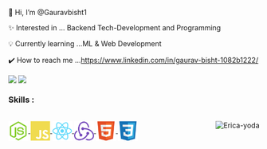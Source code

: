 👋 Hi, I’m @Gauravbisht1

✨ Interested in ... Backend Tech-Development and Programming 

💡 Currently learning ...ML & Web Development

✔️ How to reach me ...https://www.linkedin.com/in/gaurav-bisht-1082b1222/

 <div dir="auto">
  <img align="center" src="https://github-readme-stats.vercel.app/api/top-langs?username=gauravbisht1&show_icons=true&theme=radical" style="max-width: 100%;">
  <img align="center" src="https://github-readme-stats.vercel.app/api?username=gauravbisht1&show_icons=true&hide_border=true&&count_private=true&include_all_commits=true?username=gauravbisht1&amp;show_icons=true&amp;theme=dracula&amp;include_all_commits=true&amp;count_private=true&amp;hide=issues" style="max-width: 100%;">
</a></div>
 

### Skills :
<div dir="auto"><br>
   <a href="https://github.com/gauravbisht">
  <img height="40" align="center" alt="Erica-Ruby" width="40" src="https://raw.githubusercontent.com/devicons/devicon/master/icons/nodejs/nodejs-original.svg" style="max-width: 100%;">
              
  <img height="40" align="center" alt="Erica-Js" width="40" src="https://raw.githubusercontent.com/devicons/devicon/master/icons/javascript/javascript-plain.svg" style="max-width: 100%;">
              
  <img height="40" align="center" alt="Erica-React" width="40" src="https://raw.githubusercontent.com/devicons/devicon/master/icons/react/react-original.svg" style="max-width: 100%;">
              
  <img height="40" align="center" alt="Erica-Redux" width="40" src="https://raw.githubusercontent.com/devicons/devicon/master/icons/redux/redux-original.svg" style="max-width: 100%;">
              
  <img height="40" align="center" alt="Erica-HTML" width="40" src="https://raw.githubusercontent.com/devicons/devicon/master/icons/html5/html5-original.svg" style="max-width: 100%;">
              
  <img height="40" align="center" alt="Erica-CSS" width="40" src="https://raw.githubusercontent.com/devicons/devicon/master/icons/css3/css3-original.svg" style="max-width: 100%;">
  <img align="right" height="180em" alt="Erica-yoda" src="https://camo.githubusercontent.com/3e2117f8e7f11eeb55c8f71b9f8e39d7e7767cde7255482915fb9c0df3998083/68747470733a2f2f6d656469612e67697068792e636f6d2f6d656469612f6c343451717a36674f364a6956563370752f67697068792e676966" data-canonical-src="https://media.giphy.com/media/l44Qqz6gO6JiVV3pu/giphy.gif" style="max-width: 100%;">
</div>

